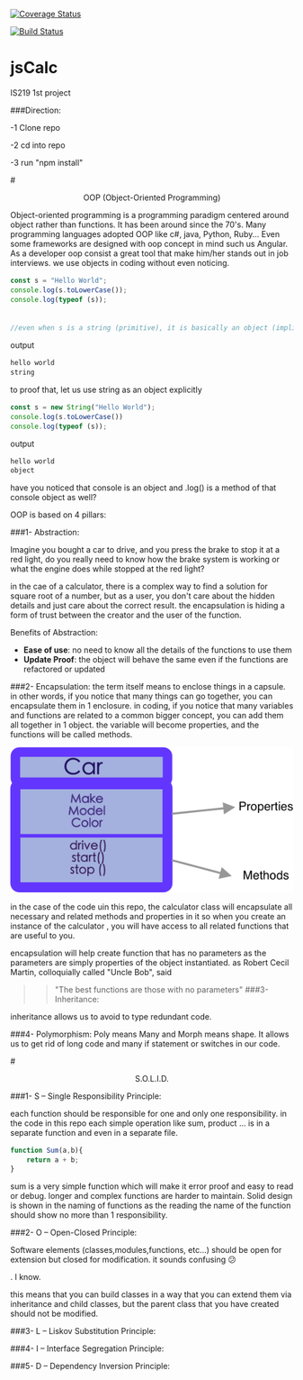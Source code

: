 [![Coverage Status](https://coveralls.io/repos/github/ashili/jsCalc/badge.svg?branch=main&kill_cache=1)](https://coveralls.io/github/ashili/jsCalc?branch=main&&)


[![Build Status](https://travis-ci.com/ashili/jsCalc.svg?branch=main)](https://travis-ci.com/ashili/jsCalc)
# jsCalc
IS219 1st project

###Direction:

-1 Clone repo

-2 cd into repo

-3 run "npm install"



#<p style="text-align: center;"> OOP (Object-Oriented Programming) </p> 

Object-oriented programming is a programming paradigm centered around object rather than functions. 
It has been around since the 70's. Many programming languages adopted OOP like c#, java, Python, Ruby... 
Even some frameworks are designed with oop concept in mind such us Angular.
As a developer oop consist a great tool that make him/her stands out in job interviews.
we use objects in coding without even noticing.

~~~javascript
const s = "Hello World";
console.log(s.toLowerCase());
console.log(typeof (s));


//even when s is a string (primitive), it is basically an object (implicitly)and toLowerCase() is a method of that object
~~~
output
~~~bash
hello world
string
~~~

to proof that, let us use string as an object explicitly

~~~javascript
const s = new String("Hello World");
console.log(s.toLowerCase())
console.log(typeof (s));
~~~
output
~~~bash
hello world
object
~~~

have you noticed that console is an object and .log() is a method of that console object as well?

OOP is based on 4 pillars:

###1- Abstraction:

Imagine you bought a car to drive, and you press the brake to stop it at a red light, do you really need to know how the brake system is working or what the engine does while stopped at the red light?

in the cae of a calculator, there is a complex way to find a solution for square root of a number, but as a user, you don't care about the hidden details and just care about the correct result.
the encapsulation is hiding a form of trust between the creator and the user of the function.

Benefits of Abstraction:
* **Ease of use**: no need to know all the details of the functions to use them
* **Update Proof**: the object will behave the same even if the functions are refactored or updated

###2- Encapsulation:
the term itself means to enclose things in a capsule. in other words, if you notice that many things can go together, you can encapsulate them in 1 enclosure.
in coding, if you notice that many variables and functions are related to a common bigger concept, you can add them all together in 1 object. the variable will become properties, and the functions will be called methods.

![alt text](./images/encapsulation.png)

in the case of the code uin this repo, the calculator class will encapsulate all necessary and related methods and properties in it so when you create an instance of the calculator , you will have access to all related functions that are useful to you.

encapsulation will help create function that has no parameters as the parameters are simply  properties of the object instantiated.  as Robert Cecil Martin, colloquially called "Uncle Bob", said  
> > "The best functions are those with no parameters"
###3- Inheritance:

inheritance allows us to avoid to type redundant code. 

###4- Polymorphism:
Poly means Many and Morph means shape. It allows us to get rid of long code and many if statement or switches in our code.


#<p style="text-align: center;"> S.O.L.I.D. </p> 


###1- S – Single Responsibility Principle:

each function should be responsible for one and only one responsibility.
in the code in this repo each simple operation like sum, product ... is in a separate function and even in a separate file.

~~~javascript
function Sum(a,b){
    return a + b;
}
~~~

sum is a very simple function which will make it error proof and easy to read or debug.
longer and complex functions are harder to maintain.
Solid design is shown in the naming of functions as the reading the name of the function should show no more than 1 responsibility. 



###2- O – Open-Closed Principle:

Software elements (classes,modules,functions, etc...) should be open for extension but closed for modification.
it sounds confusing 
:confused: 

. I know.

this means that you can build classes in a way that you can extend them via inheritance and child classes, but the parent class that you have created should not be modified.

###3- L – Liskov Substitution Principle:

###4- I – Interface Segregation Principle:

###5- D – Dependency Inversion Principle:


